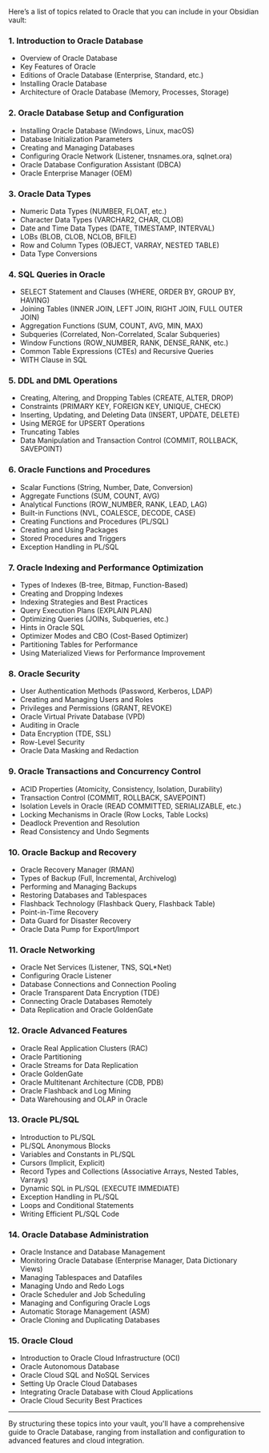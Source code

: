 Here’s a list of topics related to Oracle that you can include in your Obsidian vault:

### 1. Introduction to Oracle Database

- Overview of Oracle Database
- Key Features of Oracle
- Editions of Oracle Database (Enterprise, Standard, etc.)
- Installing Oracle Database
- Architecture of Oracle Database (Memory, Processes, Storage)

### 2. Oracle Database Setup and Configuration

- Installing Oracle Database (Windows, Linux, macOS)
- Database Initialization Parameters
- Creating and Managing Databases
- Configuring Oracle Network (Listener, tnsnames.ora, sqlnet.ora)
- Oracle Database Configuration Assistant (DBCA)
- Oracle Enterprise Manager (OEM)

### 3. Oracle Data Types

- Numeric Data Types (NUMBER, FLOAT, etc.)
- Character Data Types (VARCHAR2, CHAR, CLOB)
- Date and Time Data Types (DATE, TIMESTAMP, INTERVAL)
- LOBs (BLOB, CLOB, NCLOB, BFILE)
- Row and Column Types (OBJECT, VARRAY, NESTED TABLE)
- Data Type Conversions

### 4. SQL Queries in Oracle

- SELECT Statement and Clauses (WHERE, ORDER BY, GROUP BY, HAVING)
- Joining Tables (INNER JOIN, LEFT JOIN, RIGHT JOIN, FULL OUTER JOIN)
- Aggregation Functions (SUM, COUNT, AVG, MIN, MAX)
- Subqueries (Correlated, Non-Correlated, Scalar Subqueries)
- Window Functions (ROW_NUMBER, RANK, DENSE_RANK, etc.)
- Common Table Expressions (CTEs) and Recursive Queries
- WITH Clause in SQL

### 5. DDL and DML Operations

- Creating, Altering, and Dropping Tables (CREATE, ALTER, DROP)
- Constraints (PRIMARY KEY, FOREIGN KEY, UNIQUE, CHECK)
- Inserting, Updating, and Deleting Data (INSERT, UPDATE, DELETE)
- Using MERGE for UPSERT Operations
- Truncating Tables
- Data Manipulation and Transaction Control (COMMIT, ROLLBACK, SAVEPOINT)

### 6. Oracle Functions and Procedures

- Scalar Functions (String, Number, Date, Conversion)
- Aggregate Functions (SUM, COUNT, AVG)
- Analytical Functions (ROW_NUMBER, RANK, LEAD, LAG)
- Built-in Functions (NVL, COALESCE, DECODE, CASE)
- Creating Functions and Procedures (PL/SQL)
- Creating and Using Packages
- Stored Procedures and Triggers
- Exception Handling in PL/SQL

### 7. Oracle Indexing and Performance Optimization

- Types of Indexes (B-tree, Bitmap, Function-Based)
- Creating and Dropping Indexes
- Indexing Strategies and Best Practices
- Query Execution Plans (EXPLAIN PLAN)
- Optimizing Queries (JOINs, Subqueries, etc.)
- Hints in Oracle SQL
- Optimizer Modes and CBO (Cost-Based Optimizer)
- Partitioning Tables for Performance
- Using Materialized Views for Performance Improvement

### 8. Oracle Security

- User Authentication Methods (Password, Kerberos, LDAP)
- Creating and Managing Users and Roles
- Privileges and Permissions (GRANT, REVOKE)
- Oracle Virtual Private Database (VPD)
- Auditing in Oracle
- Data Encryption (TDE, SSL)
- Row-Level Security
- Oracle Data Masking and Redaction

### 9. Oracle Transactions and Concurrency Control

- ACID Properties (Atomicity, Consistency, Isolation, Durability)
- Transaction Control (COMMIT, ROLLBACK, SAVEPOINT)
- Isolation Levels in Oracle (READ COMMITTED, SERIALIZABLE, etc.)
- Locking Mechanisms in Oracle (Row Locks, Table Locks)
- Deadlock Prevention and Resolution
- Read Consistency and Undo Segments

### 10. Oracle Backup and Recovery

- Oracle Recovery Manager (RMAN)
- Types of Backup (Full, Incremental, Archivelog)
- Performing and Managing Backups
- Restoring Databases and Tablespaces
- Flashback Technology (Flashback Query, Flashback Table)
- Point-in-Time Recovery
- Data Guard for Disaster Recovery
- Oracle Data Pump for Export/Import

### 11. Oracle Networking

- Oracle Net Services (Listener, TNS, SQL*Net)
- Configuring Oracle Listener
- Database Connections and Connection Pooling
- Oracle Transparent Data Encryption (TDE)
- Connecting Oracle Databases Remotely
- Data Replication and Oracle GoldenGate

### 12. Oracle Advanced Features

- Oracle Real Application Clusters (RAC)
- Oracle Partitioning
- Oracle Streams for Data Replication
- Oracle GoldenGate
- Oracle Multitenant Architecture (CDB, PDB)
- Oracle Flashback and Log Mining
- Data Warehousing and OLAP in Oracle

### 13. Oracle PL/SQL

- Introduction to PL/SQL
- PL/SQL Anonymous Blocks
- Variables and Constants in PL/SQL
- Cursors (Implicit, Explicit)
- Record Types and Collections (Associative Arrays, Nested Tables, Varrays)
- Dynamic SQL in PL/SQL (EXECUTE IMMEDIATE)
- Exception Handling in PL/SQL
- Loops and Conditional Statements
- Writing Efficient PL/SQL Code

### 14. Oracle Database Administration

- Oracle Instance and Database Management
- Monitoring Oracle Database (Enterprise Manager, Data Dictionary Views)
- Managing Tablespaces and Datafiles
- Managing Undo and Redo Logs
- Oracle Scheduler and Job Scheduling
- Managing and Configuring Oracle Logs
- Automatic Storage Management (ASM)
- Oracle Cloning and Duplicating Databases

### 15. Oracle Cloud

- Introduction to Oracle Cloud Infrastructure (OCI)
- Oracle Autonomous Database
- Oracle Cloud SQL and NoSQL Services
- Setting Up Oracle Cloud Databases
- Integrating Oracle Database with Cloud Applications
- Oracle Cloud Security Best Practices

---

By structuring these topics into your vault, you'll have a comprehensive guide to Oracle Database, ranging from installation and configuration to advanced features and cloud integration.